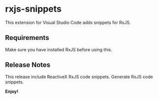 # rxjs-snippets

This extension for Visual Studio Code adds snippets for RxJS.

## Requirements

Make sure you have installed RxJS before using this.

## Release Notes

This release include ReactiveX RxJS code snippets.
Generate RxJS code snippets.

**Enjoy!**